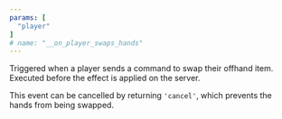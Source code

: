 ```yaml
---
params: [
  "player"
]
# name: "__on_player_swaps_hands"
---
```

Triggered when a player sends a command to swap their offhand item. Executed before the effect is applied on the server.

This event can be cancelled by returning `'cancel'`, which prevents the hands from being swapped.
